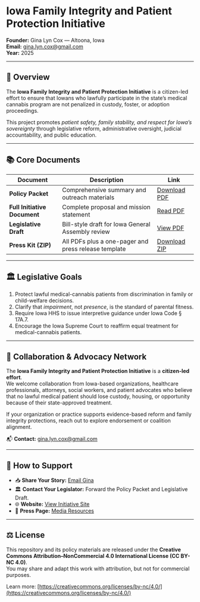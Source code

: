 # Iowa Family Integrity and Patient Protection Initiative

**Founder:** Gina Lyn Cox — Altoona, Iowa  
**Email:** [gina.lyn.cox@gmail.com](mailto:gina.lyn.cox@gmail.com)  
**Year:** 2025  

---

## 🌿 Overview
The **Iowa Family Integrity and Patient Protection Initiative** is a citizen-led effort to ensure that Iowans who lawfully participate in the state’s medical cannabis program are not penalized in custody, foster, or adoption proceedings.

This project promotes *patient safety, family stability, and respect for Iowa’s sovereignty* through legislative reform, administrative oversight, judicial accountability, and public education.

---

## 📚 Core Documents
| Document | Description | Link |
|----------|-------------|------|
| **Policy Packet** | Comprehensive summary and outreach materials | [Download PDF](https://ginalyncox.github.io/iowa-family-integrity/Policy_Packet.pdf) |
| **Full Initiative Document** | Complete proposal and mission statement | [Read PDF](https://ginalyncox.github.io/iowa-family-integrity/Full_Initiative.pdf) |
| **Legislative Draft** | Bill-style draft for Iowa General Assembly review | [View PDF](https://ginalyncox.github.io/iowa-family-integrity/Legislative_Draft.pdf) |
| **Press Kit (ZIP)** | All PDFs plus a one-pager and press release template | [Download ZIP](https://ginalyncox.github.io/iowa-family-integrity/iowa-family-integrity-press-kit.zip) |

---

## 🏛️ Legislative Goals
1. Protect lawful medical-cannabis patients from discrimination in family or child-welfare decisions.  
2. Clarify that *impairment*, not *presence*, is the standard of parental fitness.  
3. Require Iowa HHS to issue interpretive guidance under Iowa Code § 17A.7.  
4. Encourage the Iowa Supreme Court to reaffirm equal treatment for medical-cannabis patients.

---

## 🤝 Collaboration & Advocacy Network
The **Iowa Family Integrity and Patient Protection Initiative** is a **citizen-led effort**.  
We welcome collaboration from Iowa-based organizations, healthcare professionals, attorneys, social workers, and patient advocates who believe that no lawful medical patient should lose custody, housing, or opportunity because of their state-approved treatment.

If your organization or practice supports evidence-based reform and family integrity protections, reach out to explore endorsement or coalition alignment.

📬 **Contact:** [gina.lyn.cox@gmail.com](mailto:gina.lyn.cox@gmail.com)

---

## 💬 How to Support
- 📥 **Share Your Story:** [Email Gina](mailto:gina.lyn.cox@gmail.com?subject=Share%20Your%20Story)  
- 🏛️ **Contact Your Legislator:** Forward the Policy Packet and Legislative Draft.  
- 🌐 **Website:** [View Initiative Site](https://ginalyncox.github.io/iowa-family-integrity/)  
- 📰 **Press Page:** [Media Resources](https://ginalyncox.github.io/iowa-family-integrity/press.html)

---

## ⚖️ License
This repository and its policy materials are released under the **Creative Commons Attribution–NonCommercial 4.0 International License (CC BY-NC 4.0)**.  
You may share and adapt this work with attribution, but not for commercial purposes.

Learn more: [https://creativecommons.org/licenses/by-nc/4.0/](https://creativecommons.org/licenses/by-nc/4.0/)
